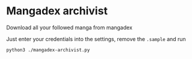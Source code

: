 # Mangadex archivist

Download all your followed manga from mangadex

Just enter your credentials into the settings, remove the `.sample` and run

```
python3 ./mangadex-archivist.py
```
